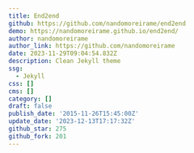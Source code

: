 ```yaml
---
title: End2end
github: https://github.com/nandomoreirame/end2end
demo: https://nandomoreirame.github.io/end2end/
author: nandomoreirame
author_link: https://github.com/nandomoreirame
date: 2023-11-29T09:04:54.832Z
description: Clean Jekyll theme
ssg:
  - Jekyll
css: []
cms: []
category: []
draft: false
publish_date: '2015-11-26T15:45:00Z'
update_date: '2023-12-13T17:17:32Z'
github_star: 275
github_fork: 201
---
```

